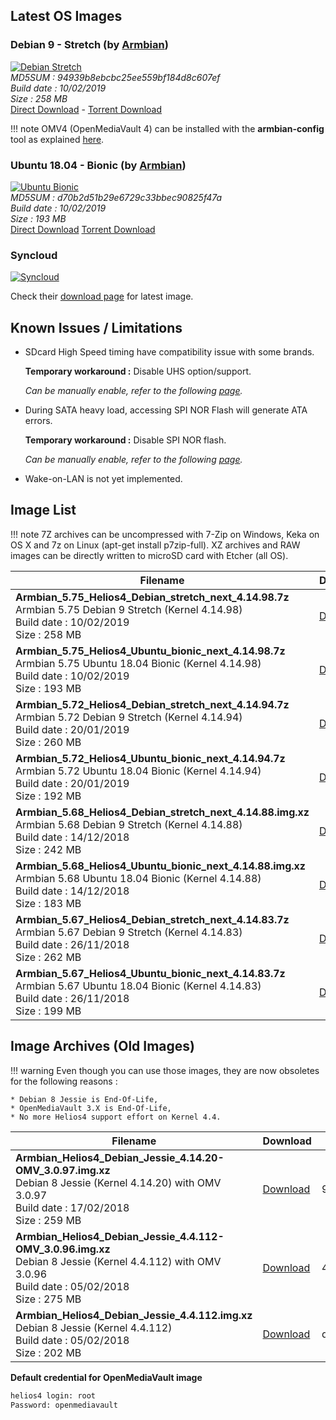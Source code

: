 ## Latest OS Images

### Debian 9 - Stretch (by [Armbian](https://www.armbian.com/helios4/))

[![Debian Stretch](/img/os/debian.png)](https://dl.armbian.com/helios4/archive/Armbian_5.75_Helios4_Debian_stretch_next_4.14.98.7z)<br>
*MD5SUM : 94939b8ebcbc25ee559bf184d8c607ef<br>
Build date : 10/02/2019<br>
Size : 258 MB<br>*
[Direct Download](https://dl.armbian.com/helios4/archive/Armbian_5.75_Helios4_Debian_stretch_next_4.14.98.7z) - [Torrent Download](https://dl.armbian.com/torrent/Armbian_5.75_Helios4_Debian_stretch_next_4.14.98.7z.torrent)

!!! note
    OMV4 (OpenMediaVault 4) can be installed with the **armbian-config** tool as explained [here](/omv/#install-openmediavault).

### Ubuntu 18.04 - Bionic (by [Armbian](https://www.armbian.com/helios4/))

[![Ubuntu Bionic](/img/os/ubuntu.png)](https://dl.armbian.com/helios4/archive/Armbian_5.75_Helios4_Ubuntu_bionic_next_4.14.98.7z)<br>
*MD5SUM : d70b2d51b29e6729c33bbec90825f47a<br>
Build date : 10/02/2019<br>
Size : 193 MB<br>*
[Direct Download](https://dl.armbian.com/helios4/archive/Armbian_5.75_Helios4_Ubuntu_bionic_next_4.14.98.7z) [Torrent Download](https://dl.armbian.com/torrent/Armbian_5.75_Helios4_Ubuntu_bionic_next_4.14.98.7z.torrent)


### Syncloud

[![Syncloud](/img/os/syncloud.png)](https://github.com/syncloud/platform/wiki)

Check their [download page](https://github.com/syncloud/platform/wiki) for latest image.


## Known Issues / Limitations

- SDcard High Speed timing have compatibility issue with some brands.

    **Temporary workaround :** Disable UHS option/support.

    *Can be manually enable, refer to the following [page](/sdcard).*

- During SATA heavy load, accessing SPI NOR Flash will generate ATA errors.

    **Temporary workaround :** Disable SPI NOR flash.

    *Can be manually enable, refer to the following [page](/spi).*

- Wake-on-LAN is not yet implemented.

## Image List

!!! note
    7Z archives can be uncompressed with 7-Zip on Windows, Keka on OS X and 7z on Linux (apt-get install p7zip-full). XZ archives and RAW images can be directly written to microSD card with Etcher (all OS).

Filename | Download | MD5
---------|----------|----
**Armbian_5.75_Helios4_Debian_stretch_next_4.14.98.7z**<br>Armbian 5.75 Debian 9 Stretch (Kernel 4.14.98)<br>Build date : 10/02/2019<br>Size : 258 MB|[Download](https://dl.armbian.com/helios4/archive/Armbian_5.75_Helios4_Debian_stretch_next_4.14.98.7z)|94939b8ebcbc25ee559bf184d8c607ef
**Armbian_5.75_Helios4_Ubuntu_bionic_next_4.14.98.7z**<br>Armbian 5.75 Ubuntu 18.04 Bionic (Kernel 4.14.98)<br>Build date : 10/02/2019<br>Size : 193 MB|[Download](https://dl.armbian.com/helios4/archive/Armbian_5.75_Helios4_Ubuntu_bionic_next_4.14.98.7z)|d70b2d51b29e6729c33bbec90825f47a
**Armbian_5.72_Helios4_Debian_stretch_next_4.14.94.7z**<br>Armbian 5.72 Debian 9 Stretch (Kernel 4.14.94)<br>Build date : 20/01/2019<br>Size : 260 MB|[Download](https://dl.armbian.com/helios4/archive/Armbian_5.72_Helios4_Debian_stretch_next_4.14.94.7z)|c4b5973931acde6e070b88bdfb32957c
**Armbian_5.72_Helios4_Ubuntu_bionic_next_4.14.94.7z**<br>Armbian 5.72 Ubuntu 18.04 Bionic (Kernel 4.14.94)<br>Build date : 20/01/2019<br>Size : 192 MB|[Download](https://dl.armbian.com/helios4/archive/Armbian_5.72_Helios4_Ubuntu_bionic_next_4.14.94.7z)|e372bd132de296228ad1a2289d163fa4
**Armbian_5.68_Helios4_Debian_stretch_next_4.14.88.img.xz**<br>Armbian 5.68 Debian 9 Stretch (Kernel 4.14.88)<br>Build date : 14/12/2018<br>Size : 242 MB|[Download](https://cdn.kobol.io/files/Armbian_5.68_Helios4_Debian_stretch_next_4.14.88.img.xz)|a32a42f694c1aef3ebd8e217be5932e3
**Armbian_5.68_Helios4_Ubuntu_bionic_next_4.14.88.img.xz**<br>Armbian 5.68 Ubuntu 18.04 Bionic (Kernel 4.14.88)<br>Build date : 14/12/2018<br>Size : 183 MB|[Download](https://cdn.kobol.io/files/Armbian_5.68_Helios4_Ubuntu_bionic_next_4.14.88.img.xz)|125735c9ebd88a91cf4fabd36ea903af
**Armbian_5.67_Helios4_Debian_stretch_next_4.14.83.7z**<br>Armbian 5.67 Debian 9 Stretch (Kernel 4.14.83)<br>Build date : 26/11/2018<br>Size : 262 MB|[Download](https://dl.armbian.com/helios4/archive/Armbian_5.67_Helios4_Debian_stretch_next_4.14.83.7z)|56bf66e135ee218e715e72741c14737e
**Armbian_5.67_Helios4_Ubuntu_bionic_next_4.14.83.7z**<br>Armbian 5.67 Ubuntu 18.04 Bionic (Kernel 4.14.83)<br>Build date : 26/11/2018<br>Size : 199 MB|[Download](https://dl.armbian.com/helios4/archive/Armbian_5.67_Helios4_Ubuntu_bionic_next_4.14.83.7z)|d31049b4965363d935e81b94a1af89f0

## Image Archives (Old Images)

!!! warning
    Even though you can use those images, they are now obsoletes for the following reasons :

    * Debian 8 Jessie is End-Of-Life,
    * OpenMediaVault 3.X is End-Of-Life,
    * No more Helios4 support effort on Kernel 4.4.

Filename | Download | MD5
---------|----------|----
**Armbian_Helios4_Debian_Jessie_4.14.20-OMV_3.0.97.img.xz**<br>Debian 8 Jessie (Kernel 4.14.20) with OMV 3.0.97<br>Build date : 17/02/2018<br>Size : 259 MB|[Download](https://cdn.kobol.io/files/Armbian_Helios4_Debian_Jessie_4.14.20-OMV_3.0.97.img.xz)|963af770df27c351a84622bcfc90617a
**Armbian_Helios4_Debian_Jessie_4.4.112-OMV_3.0.96.img.xz**<br>Debian 8 Jessie (Kernel 4.4.112) with OMV 3.0.96<br>Build date : 05/02/2018<br>Size : 275 MB|[Download](https://cdn.kobol.io/files/Armbian_Helios4_Debian_Jessie_4.4.112-OMV_3.0.96.img.xz)|45425c2a16f8f3014275046b22010f82
**Armbian_Helios4_Debian_Jessie_4.4.112.img.xz**<br>Debian 8 Jessie (Kernel 4.4.112)<br>Build date : 05/02/2018<br>Size : 202 MB|[Download](https://cdn.kobol.io/files/Armbian_Helios4_Debian_Jessie_4.4.112.img.xz)|dd6f5ea6e9ac80e4f379d619b71ef1e8

**Default credential for OpenMediaVault image**

```bash
helios4 login: root
Password: openmediavault
```
